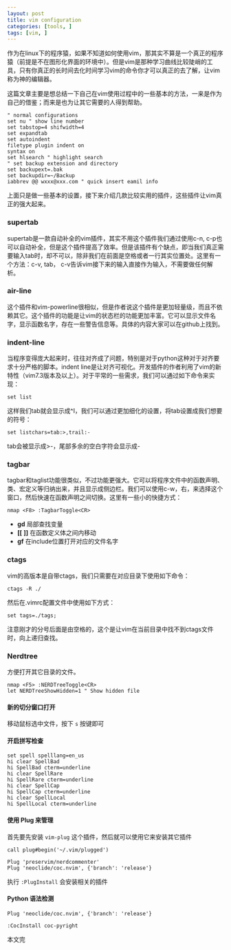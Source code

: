 ```yaml
---
layout: post
title: vim configuration
categories: [tools, ]
tags: [vim, ]
---
```



作为在linux下的程序猿，如果不知道如何使用vim，那其实不算是一个真正的程序猿（前提是不在图形化界面的环境中）。但是vim是那种学习曲线比较陡峭的工具，只有你真正的长时间去化时间学习vim的命令你才可以真正的去了解，让vim称为神的编辑器。

这篇文章主要是想总结一下自己在vim使用过程中的一些基本的方法，一来是作为自己的借鉴；而来是也为让其它需要的人得到帮助。

```vim
" normal configurations
set nu " show line number
set tabstop=4 shifwidth=4
set expandtab
set autoindent
filetype plugin indent on
syntax on
set hlsearch " highlight search
" set backup extension and directory
set backupext=.bak
set backupdir=~/Backup
iabbrev @@ wxxx@xxx.com " quick insert eamil info
```

上面只是做一些基本的设置，接下来介绍几款比较实用的插件，这些插件让vim真正的强大起来。

### supertab

supertab是一款自动补全的vim插件，其实不用这个插件我们通过使用c-n, c-p也可以自动补全，但是这个插件提高了效率。但是该插件有个缺点，即当我们真正需要输入tab时，却不可以，除非我们在前面是空格或者一行其实位置处。这里有一个方法：c-v, tab， c-v告诉vim接下来的输入直接作为输入，不需要做任何解析。

### air-line

这个插件和vim-powerline很相似，但是作者说这个插件是更加轻量级，而且不依赖其它。这个插件的功能是让vim的状态栏的功能更加丰富。它可以显示文件名字，显示函数名字，存在一些警告信息等。具体的内容大家可以在github上找到。

### indent-line

当程序变得庞大起来时，往往对齐成了问题，特别是对于python这种对于对齐要求十分严格的脚本。indent line是让对齐可视化。开发插件的作者利用了vim的新特性（vim7.3版本及以上）。对于平常的一些需求，我们可以通过如下命令来实现：

```vim
set list
```

这样我们tab就会显示成\^I，我们可以通过更加细化的设置，将tab设置成我们想要的符号：

```vim
set listchars=tab:>,trail:-
```

tab会被显示成>-，尾部多余的空白字符会显示成-

### tagbar

tagbar和taglist功能很类似，不过功能更强大。它可以将程序文件中的函数声明、类、宏定义等归纳出来，并且显示成侧边栏。我们可以使用c-w，右，来选择这个窗口，然后快速在函数声明之间切换。这里有一些小的快捷方式：

```vim
nmap <F8> :TagbarToggle<CR>
```

* **gd** 局部查找变量
* **[[** **]]** 在函数定义体之间内移动
* **gf** 在include位置打开对应的文件名字

### ctags

vim的高版本是自带ctags，我们只需要在对应目录下使用如下命令：

```vim
ctags -R ./
```

然后在.vimrc配置文件中使用如下方式：

```vim
set tags=./tags; 
```

注意刚才的分号后面是由空格的，这个是让vim在当前目录中找不到ctags文件时，向上递归查找。

### Nerdtree

方便打开其它目录的文件。

```vim
nmap <F5> :NERDTreeToggle<CR>
let NERDTreeShowHidden=1 " Show hidden file
```

#### 新的切分窗口打开

移动鼠标选中文件，按下 `s` 按键即可

#### 开启拼写检查

```vim
set spell spelllang=en_us
hi clear SpellBad
hi SpellBad cterm=underline
hi clear SpellRare
hi SpellRare cterm=underline
hi clear SpellCap
hi SpellCap cterm=underline
hi clear SpellLocal
hi SpellLocal cterm=underline
```

#### 使用 Plug 来管理

首先要先安装 `vim-plug` 这个插件，然后就可以使用它来安装其它插件

```vim
call plug#begin('~/.vim/plugged')

Plug 'preservim/nerdcommenter'
Plug 'neoclide/coc.nvim', {'branch': 'release'}
```
执行 `:PlugInstall` 会安装相关的插件


#### Python 语法检测

```vim
Plug 'neoclide/coc.nvim', {'branch': 'release'}
```

`:CocInstall coc-pyright`


本文完
